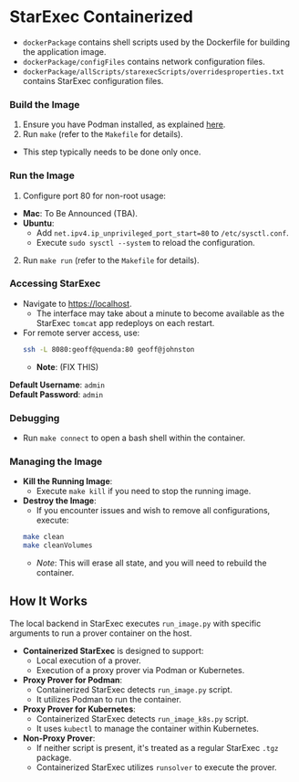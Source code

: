 # StarExec Containerized

- `dockerPackage` contains shell scripts used by the Dockerfile for building the application image.
- `dockerPackage/configFiles` contains network configuration files.
- `dockerPackage/allScripts/starexecScripts/overridesproperties.txt` contains StarExec configuration files.

### Build the Image
1. Ensure you have Podman installed, as explained [here](../README.md).
2. Run `make` (refer to the `Makefile` for details).
  - This step typically needs to be done only once.

### Run the Image
1. Configure port 80 for non-root usage:
  - **Mac**: To Be Announced (TBA).
  - **Ubuntu**:
    - Add `net.ipv4.ip_unprivileged_port_start=80` to `/etc/sysctl.conf`.
    - Execute `sudo sysctl --system` to reload the configuration.
2. Run `make run` (refer to the `Makefile` for details).

### Accessing StarExec
- Navigate to [https://localhost](https://localhost).
  - The interface may take about a minute to become available as the StarExec `tomcat` app redeploys on each restart.
- For remote server access, use:
  ```bash
  ssh -L 8080:geoff@quenda:80 geoff@johnston
  ```
  - **Note**: (FIX THIS)

**Default Username**: `admin`  
**Default Password**: `admin`

### Debugging
- Run `make connect` to open a bash shell within the container.

### Managing the Image
- **Kill the Running Image**:
  - Execute `make kill` if you need to stop the running image.
- **Destroy the Image**:
  - If you encounter issues and wish to remove all configurations, execute:
   ```bash
   make clean
   make cleanVolumes
   ```
  - _Note_: This will erase all state, and you will need to rebuild the container.

## How It Works

The local backend in StarExec executes `run_image.py` with specific arguments to run a prover container on the host.

- **Containerized StarExec** is designed to support:
  - Local execution of a prover.
  - Execution of a proxy prover via Podman or Kubernetes.
- **Proxy Prover for Podman**:
  - Containerized StarExec detects `run_image.py` script.
  - It utilizes Podman to run the container.
- **Proxy Prover for Kubernetes**:
  - Containerized StarExec detects `run_image_k8s.py` script.
  - It uses `kubectl` to manage the container within Kubernetes.
- **Non-Proxy Prover**:
  - If neither script is present, it's treated as a regular StarExec `.tgz` package.
  - Containerized StarExec utilizes `runsolver` to execute the prover.
